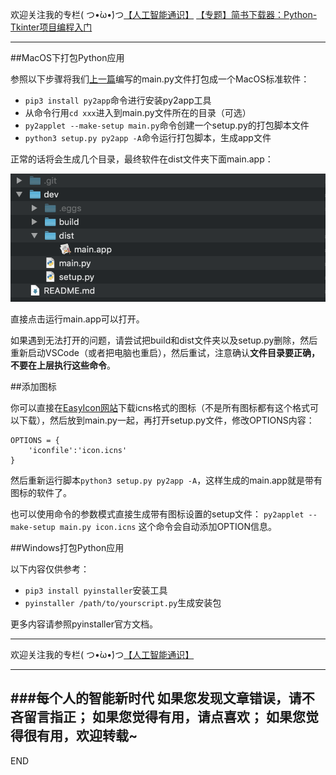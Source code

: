 欢迎关注我的专栏( つ•̀ω•́)つ[【人工智能通识】](https://www.jianshu.com/c/e9a7b7b7024d)
[【专题】简书下载器：Python-Tkinter项目编程入门](https://www.jianshu.com/p/0f5011b3d6bb)

---

##MacOS下打包Python应用

参照以下步骤将我们[上一篇](https://www.jianshu.com/p/a54a5eab7e17)编写的main.py文件打包成一个MacOS标准软件：

- `pip3 install py2app`命令进行安装py2app工具
- 从命令行用`cd xxx`进入到main.py文件所在的目录（可选）
- `py2applet --make-setup main.py`命令创建一个setup.py的打包脚本文件
- `python3 setup.py py2app -A`命令运行打包脚本，生成app文件

正常的话将会生成几个目录，最终软件在dist文件夹下面main.app：

![](imgs/4324074-8a0d85cbade87447.png?imageMogr2/auto-orient/strip%7CimageView2/2/w/1240)

直接点击运行main.app可以打开。

如果遇到无法打开的问题，请尝试把build和dist文件夹以及setup.py删除，然后重新启动VSCode（或者把电脑也重启），然后重试，注意确认**文件目录要正确，不要在上层执行这些命令**。

##添加图标

你可以直接在[EasyIcon网站](https://www.easyicon.net/)下载icns格式的图标（不是所有图标都有这个格式可以下载），然后放到main.py一起，再打开setup.py文件，修改OPTIONS内容：
```
OPTIONS = {
    'iconfile':'icon.icns'
}
```
然后重新运行脚本`python3 setup.py py2app -A`，这样生成的main.app就是带有图标的软件了。

也可以使用命令的参数模式直接生成带有图标设置的setup文件：
```py2applet --make-setup main.py icon.icns```
这个命令会自动添加OPTION信息。

##Windows打包Python应用

以下内容仅供参考：
- `pip3 install pyinstaller`安装工具
- `pyinstaller /path/to/yourscript.py`生成安装包

更多内容请参照pyinstaller官方文档。



---
欢迎关注我的专栏( つ•̀ω•́)つ[【人工智能通识】](https://www.jianshu.com/c/e9a7b7b7024d)

---
###每个人的智能新时代
如果您发现文章错误，请不吝留言指正；
如果您觉得有用，请点喜欢；
如果您觉得很有用，欢迎转载~
---
END
